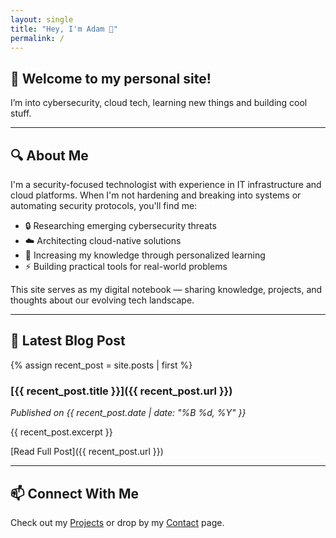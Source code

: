 ```yaml
---
layout: single
title: "Hey, I'm Adam 👋"
permalink: /
---
```


## 👋 Welcome to my personal site!

I’m into cybersecurity, cloud tech, learning new things and building cool stuff.

---

## 🔍 About Me

I'm a security-focused technologist with experience in IT infrastructure and cloud platforms. When I'm not hardening and breaking into systems or automating security protocols, you'll find me:

- 🔒 Researching emerging cybersecurity threats  
- ☁️ Architecting cloud-native solutions  
- 📝 Increasing my knowledge through personalized learning  
- ⚡ Building practical tools for real-world problems  

This site serves as my digital notebook — sharing knowledge, projects, and thoughts about our evolving tech landscape.

---

## 📌 Latest Blog Post

{% assign recent_post = site.posts | first %}

### [{{ recent_post.title }}]({{ recent_post.url }})
*Published on {{ recent_post.date | date: "%B %d, %Y" }}*

{{ recent_post.excerpt }}

[Read Full Post]({{ recent_post.url }})

---

## 📫 Connect With Me

Check out my [Projects](/projects/) or drop by my [Contact](/contact/) page.
